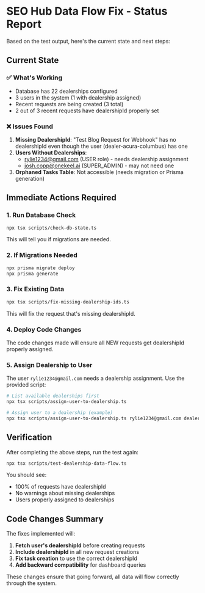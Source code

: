 # SEO Hub Data Flow Fix - Status Report

Based on the test output, here's the current state and next steps:

## Current State

### ✅ What's Working
- Database has 22 dealerships configured
- 3 users in the system (1 with dealership assigned)
- Recent requests are being created (3 total)
- 2 out of 3 recent requests have dealershipId properly set

### ❌ Issues Found
1. **Missing DealershipId**: "Test Blog Request for Webhook" has no dealershipId even though the user (dealer-acura-columbus) has one
2. **Users Without Dealerships**: 
   - rylie1234@gmail.com (USER role) - needs dealership assignment
   - josh.copp@onekeel.ai (SUPER_ADMIN) - may not need one
3. **Orphaned Tasks Table**: Not accessible (needs migration or Prisma generation)

## Immediate Actions Required

### 1. Run Database Check
```bash
npx tsx scripts/check-db-state.ts
```
This will tell you if migrations are needed.

### 2. If Migrations Needed
```bash
npx prisma migrate deploy
npx prisma generate
```

### 3. Fix Existing Data
```bash
npx tsx scripts/fix-missing-dealership-ids.ts
```
This will fix the request that's missing dealershipId.

### 4. Deploy Code Changes
The code changes made will ensure all NEW requests get dealershipId properly assigned.

### 5. Assign Dealership to User
The user `rylie1234@gmail.com` needs a dealership assignment. Use the provided script:

```bash
# List available dealerships first
npx tsx scripts/assign-user-to-dealership.ts

# Assign user to a dealership (example)
npx tsx scripts/assign-user-to-dealership.ts rylie1234@gmail.com dealer-acura-columbus
```

## Verification

After completing the above steps, run the test again:
```bash
npx tsx scripts/test-dealership-data-flow.ts
```

You should see:
- 100% of requests have dealershipId
- No warnings about missing dealerships
- Users properly assigned to dealerships

## Code Changes Summary

The fixes implemented will:
1. **Fetch user's dealershipId** before creating requests
2. **Include dealershipId** in all new request creations
3. **Fix task creation** to use the correct dealershipId
4. **Add backward compatibility** for dashboard queries

These changes ensure that going forward, all data will flow correctly through the system.
